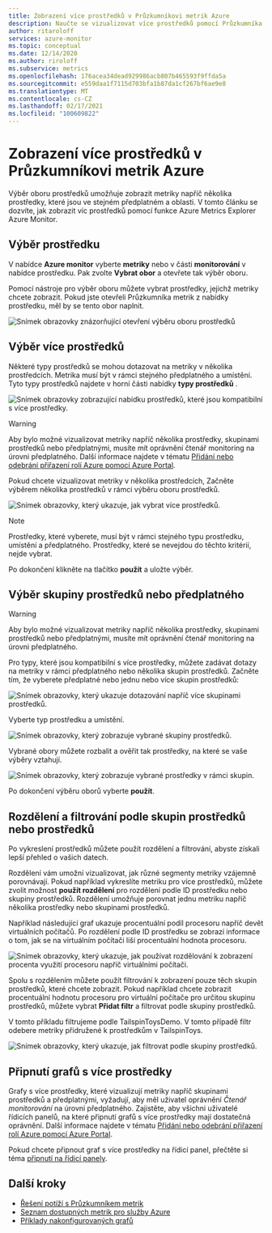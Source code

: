 ```yaml
---
title: Zobrazení více prostředků v Průzkumníkovi metrik Azure
description: Naučte se vizualizovat více prostředků pomocí Průzkumníka metrik Azure.
author: ritaroloff
services: azure-monitor
ms.topic: conceptual
ms.date: 12/14/2020
ms.author: riroloff
ms.subservice: metrics
ms.openlocfilehash: 176acea34dead929986acb807b465593f9ffda5a
ms.sourcegitcommit: e559daa1f7115d703bfa1b87da1cf267bf6ae9e8
ms.translationtype: MT
ms.contentlocale: cs-CZ
ms.lasthandoff: 02/17/2021
ms.locfileid: "100609822"
---
```

# <a name="view-multiple-resources-in-the-azure-metrics-explorer"></a>Zobrazení více prostředků v Průzkumníkovi metrik Azure

Výběr oboru prostředků umožňuje zobrazit metriky napříč několika prostředky, které jsou ve stejném předplatném a oblasti. V tomto článku se dozvíte, jak zobrazit víc prostředků pomocí funkce Azure Metrics Explorer Azure Monitor. 

## <a name="select-a-resource"></a>Výběr prostředku 

V nabídce **Azure monitor** vyberte **metriky** nebo v části **monitorování** v nabídce prostředku. Pak zvolte **Vybrat obor** a otevřete tak výběr oboru. 

Pomocí nástroje pro výběr oboru můžete vybrat prostředky, jejichž metriky chcete zobrazit. Pokud jste otevřeli Průzkumníka metrik z nabídky prostředku, měl by se tento obor naplnit. 

![Snímek obrazovky znázorňující otevření výběru oboru prostředků](./media/metrics-dynamic-scope/019.png)

## <a name="select-multiple-resources"></a>Výběr více prostředků 

Některé typy prostředků se mohou dotazovat na metriky v několika prostředcích. Metrika musí být v rámci stejného předplatného a umístění. Tyto typy prostředků najdete v horní části nabídky **typy prostředků** .

![Snímek obrazovky zobrazující nabídku prostředků, které jsou kompatibilní s více prostředky.](./media/metrics-dynamic-scope/020.png)

> [!WARNING] 
> Aby bylo možné vizualizovat metriky napříč několika prostředky, skupinami prostředků nebo předplatnými, musíte mít oprávnění čtenář monitoring na úrovni předplatného. Další informace najdete v tématu [Přidání nebo odebrání přiřazení rolí Azure pomocí Azure Portal](../../role-based-access-control/role-assignments-portal.md).

Pokud chcete vizualizovat metriky v několika prostředcích, Začněte výběrem několika prostředků v rámci výběru oboru prostředků. 

![Snímek obrazovky, který ukazuje, jak vybrat více prostředků.](./media/metrics-dynamic-scope/021.png)

> [!NOTE]
> Prostředky, které vyberete, musí být v rámci stejného typu prostředku, umístění a předplatného. Prostředky, které se nevejdou do těchto kritérií, nejde vybrat. 

Po dokončení klikněte na tlačítko **použít** a uložte výběr. 

## <a name="select-a-resource-group-or-subscription"></a>Výběr skupiny prostředků nebo předplatného 

> [!WARNING]
> Aby bylo možné vizualizovat metriky napříč několika prostředky, skupinami prostředků nebo předplatnými, musíte mít oprávnění čtenář monitoring na úrovni předplatného. 

Pro typy, které jsou kompatibilní s více prostředky, můžete zadávat dotazy na metriky v rámci předplatného nebo několika skupin prostředků. Začněte tím, že vyberete předplatné nebo jednu nebo více skupin prostředků: 

![Snímek obrazovky, který ukazuje dotazování napříč více skupinami prostředků.](./media/metrics-dynamic-scope/022.png)

Vyberte typ prostředku a umístění. 

![Snímek obrazovky, který zobrazuje vybrané skupiny prostředků.](./media/metrics-dynamic-scope/023.png)

Vybrané obory můžete rozbalit a ověřit tak prostředky, na které se vaše výběry vztahují.

![Snímek obrazovky, který zobrazuje vybrané prostředky v rámci skupin.](./media/metrics-dynamic-scope/024.png)

Po dokončení výběru oborů vyberte **použít**. 

## <a name="split-and-filter-by-resource-group-or-resources"></a>Rozdělení a filtrování podle skupin prostředků nebo prostředků

Po vykreslení prostředků můžete použít rozdělení a filtrování, abyste získali lepší přehled o vašich datech. 

Rozdělení vám umožní vizualizovat, jak různé segmenty metriky vzájemně porovnávají. Pokud například vykreslíte metriku pro více prostředků, můžete zvolit možnost **použít rozdělení** pro rozdělení podle ID prostředku nebo skupiny prostředků. Rozdělení umožňuje porovnat jednu metriku napříč několika prostředky nebo skupinami prostředků.  

Například následující graf ukazuje procentuální podíl procesoru napříč devět virtuálních počítačů. Po rozdělení podle ID prostředku se zobrazí informace o tom, jak se na virtuálním počítači liší procentuální hodnota procesoru. 

![Snímek obrazovky, který ukazuje, jak používat rozdělování k zobrazení procenta využití procesoru napříč virtuálními počítači.](./media/metrics-dynamic-scope/026.png)

Spolu s rozdělením můžete použít filtrování k zobrazení pouze těch skupin prostředků, které chcete zobrazit.  Pokud například chcete zobrazit procentuální hodnotu procesoru pro virtuální počítače pro určitou skupinu prostředků, můžete vybrat **Přidat filtr** a filtrovat podle skupiny prostředků. 

V tomto příkladu filtrujeme podle TailspinToysDemo. V tomto případě filtr odebere metriky přidružené k prostředkům v TailspinToys. 

![Snímek obrazovky, který ukazuje, jak filtrovat podle skupiny prostředků.](./media/metrics-dynamic-scope/027.png)

## <a name="pin-multiple-resource-charts"></a>Připnutí grafů s více prostředky 

Grafy s více prostředky, které vizualizují metriky napříč skupinami prostředků a předplatnými, vyžadují, aby měl uživatel oprávnění *Čtenář monitorování* na úrovni předplatného. Zajistěte, aby všichni uživatelé řídicích panelů, na které připnutí grafů s více prostředky mají dostatečná oprávnění. Další informace najdete v tématu [Přidání nebo odebrání přiřazení rolí Azure pomocí Azure Portal](../../role-based-access-control/role-assignments-portal.md).

Pokud chcete připnout graf s více prostředky na řídicí panel, přečtěte si téma [připnutí na řídicí panely](../essentials/metrics-charts.md#pinning-to-dashboards). 

## <a name="next-steps"></a>Další kroky

* [Řešení potíží s Průzkumníkem metrik](../essentials/metrics-troubleshoot.md)
* [Seznam dostupných metrik pro služby Azure](../platform/metrics-supported.md)
* [Příklady nakonfigurovaných grafů](../essentials/metric-chart-samples.md)